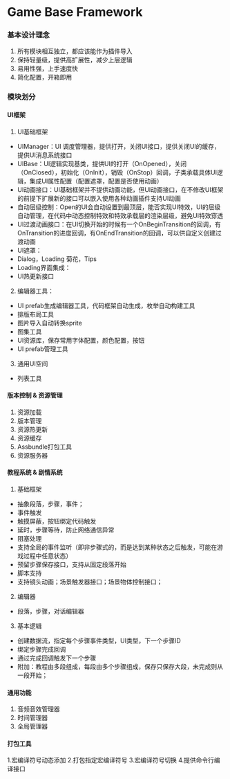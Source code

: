 Game Base Framework
===

### 基本设计理念
1. 所有模块相互独立，都应该能作为插件导入
2. 保持轻量级，提供高扩展性，减少上层逻辑
3. 易用性强，上手速度快
4. 简化配置，开箱即用

###  模块划分

#### UI框架
1. UI基础框架
- UIManager：UI 调度管理器，提供打开，关闭UI接口，提供关闭UI的缓存，提供UI消息系统接口
- UIBase：UI逻辑实现基类，提供UI的打开（OnOpened），关闭（OnClosed），初始化（OnInit），销毁（OnStop）回调，子类承载具体UI逻辑，集成UI属性配置（配置遮罩，配置是否使用动画）
- UI动画接口：UI基础框架并不提供动画功能，但UI动画接口，在不修改UI框架的前提下扩展新的接口可以嵌入使用各种动画插件支持UI动画
- 自动层级控制：Open的UI会自动设置到最顶层，能否实现UI特效，UI的层级自动管理，在代码中动态控制特效和特效承载层的渲染层级，避免UI特效穿透
- UI过渡动画接口：在UI切换开始的时候有一个OnBeginTransition的回调，有OnTransition的进度回调，有OnEndTransition的回调，可以供自定义创建过渡动画
- UI遮罩：
- Dialog，Loading 菊花，Tips
- Loading界面集成：
- UI热更新接口


2. 编辑器工具：
- UI prefab生成编辑器工具，代码框架自动生成，枚举自动构建工具
- 排版布局工具
- 图片导入自动转换sprite
- 图集工具
- UI资源库，保存常用字体配置，颜色配置，按钮
- UI prefab管理工具

3. 通用UI空间
- 列表工具

#### 版本控制 & 资源管理
1. 资源加载
2. 版本管理
3. 资源热更新
4. 资源缓存
5. Assbundle打包工具
6. 资源服务器

#### 教程系统 & 剧情系统
1. 基础框架
 - 抽象段落，步骤，事件；
 - 事件触发
 - 触摸屏蔽，按钮绑定代码触发
 - 延时，步骤等待，防止网络通信异常
 - 阻塞处理
 - 支持全局的事件监听（即非步骤式的，而是达到某种状态之后触发，可能在游戏过程中任意状态）
 - 预留步骤保存接口，支持从固定段落开始
 - 脚本支持
 - 支持镜头动画；场景触发器接口；场景物体控制接口；
2. 编辑器
 - 段落，步骤，对话编辑器
3. 基本逻辑
- 创建数据流，指定每个步骤事件类型，UI类型，下一个步骤ID
- 绑定步骤完成回调
- 通过完成回调触发下一个步骤
- 附加：教程由多段组成，每段由多个步骤组成，保存只保存大段，未完成则从一段开始；

#### 通用功能
1. 音频音效管理器
2. 时间管理器
3. 全局管理器

#### 打包工具
1.宏编译符号动态添加
2.打包指定宏编译符号
3.宏编译符号切换
4.提供命令行编译接口
